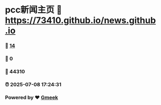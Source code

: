 # pcc新闻主页 :link: https://73410.github.io/news.github.io 
### :page_facing_up: [14](https://73410.github.io/news.github.io/tag.html) 
### :speech_balloon: 0 
### :hibiscus: 44310 
### :alarm_clock: 2025-07-08 17:24:31 
### Powered by :heart: [Gmeek](https://github.com/Meekdai/Gmeek)
